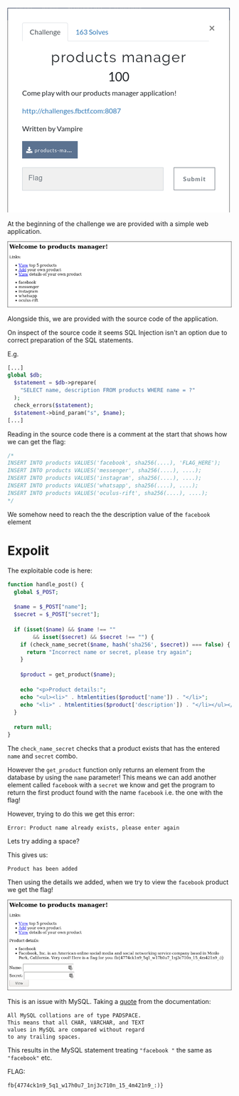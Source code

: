 ![](./brief.png)

At the beginning of the challenge we are provided with a simple web application.

![](./images/start_page.png)

Alongside this, we are provided with the source code of the application.

On inspect of the source code it seems SQL Injection isn't an option due to correct preparation of the 
SQL statements. 

E.g.
```php
[...]
global $db;
  $statement = $db->prepare(
    "SELECT name, description FROM products WHERE name = ?"
  );
  check_errors($statement);
  $statement->bind_param("s", $name);
[...]
```

Reading in the source code there is a comment at the start that shows how we can get the flag: 

```php
/*
INSERT INTO products VALUES('facebook', sha256(....), 'FLAG_HERE');
INSERT INTO products VALUES('messenger', sha256(....), ....);
INSERT INTO products VALUES('instagram', sha256(....), ....);
INSERT INTO products VALUES('whatsapp', sha256(....), ....);
INSERT INTO products VALUES('oculus-rift', sha256(....), ....);
*/
```
We somehow need to reach the the description value of the `facebook` element

# Expolit

The exploitable code is here:
```php
function handle_post() {
  global $_POST;

  $name = $_POST["name"];
  $secret = $_POST["secret"];

  if (isset($name) && $name !== ""
        && isset($secret) && $secret !== "") {
    if (check_name_secret($name, hash('sha256', $secret)) === false) {
      return "Incorrect name or secret, please try again";
    }

    $product = get_product($name);

    echo "<p>Product details:";
    echo "<ul><li>" . htmlentities($product['name']) . "</li>";
    echo "<li>" . htmlentities($product['description']) . "</li></ul></p>";
  }

  return null;
}
```

The `check_name_secret` checks that a product exists that has the entered `name` and `secret` combo. 

However the `get_product` function only returns an element from the database by using the `name` parameter! 
This means we can add another element called `facebook` with a `secret` we know and get the program to return the first product found with the name `facebook` i.e. the one with the flag!

However, trying to do this we get this error:

```
Error: Product name already exists, please enter again
```

Lets try adding a space?

This gives us:

```
Product has been added
```

Then using the details we added, when we try to view the `facebook` product we get the flag!

![](./images/flag.png)

This is an issue with MySQL. Taking a [quote](https://dev.mysql.com/doc/refman/5.7/en/char.html) from the documentation:

```
All MySQL collations are of type PADSPACE. 
This means that all CHAR, VARCHAR, and TEXT 
values in MySQL are compared without regard 
to any trailing spaces. 
```

This results in the MySQL statement treating `"facebook "` the same as `"facebook"` etc.

FLAG:
```
fb{4774ck1n9_5q1_w17h0u7_1nj3c710n_15_4m421n9_:)}
```